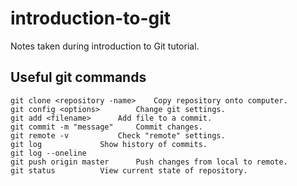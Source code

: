 # introduction-to-git

Notes taken during introduction to Git tutorial.

## Useful git commands

```
git clone <repository -name>  	Copy repository onto computer.
git config <options>  		Change git settings.
git add <filename> 		Add file to a commit.
git commit -m "message"		Commit changes.
git remote -v			Check "remote" settings.
git log 			Show history of commits.
git log --oneline
git push origin master		Push changes from local to remote.
git status			View current state of repository.
```

